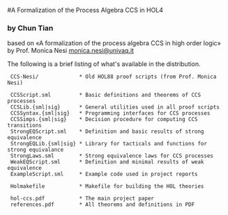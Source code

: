 #A Formalization of the Process Algebra CCS in HOL4
### by Chun Tian

based on «A formalization of the process algebra CCS in high order logic» by Prof. Monica Nesi <monica.nesi@univaq.it>

The following is a brief listing of what's available in the distribution.

     CCS-Nesi/             * Old HOL88 proof scripts (from Prof. Monica Nesi)
     
     CCSScript.sml         * Basic definitions and theorems of CCS processes
     CCSLib.{sml|sig}      * General utilities used in all proof scripts
     CCSSyntax.{sml|sig}   * Programming interfaces for CCS processes
     CCSSimps.{sml|sig}    * Decision procedure for computing CCS transitions
     StrongEQScript.sml    * Definition and basic results of strong equivalence
     StrongEQLib.{sml|sig} * Library for tacticals and functions for strong equivalance
     StrongLaws.sml        * Strong equivalence laws for CCS processes
     WeakEQScript.sml      * Definition and minimal results of weak equivalence 
     ExampleScript.sml     * Example code used in project reports
     
     Holmakefile           * Makefile for building the HOL theories
     
     hol-ccs.pdf           * The main project paper
     references.pdf        * All theorems and definitions in PDF
